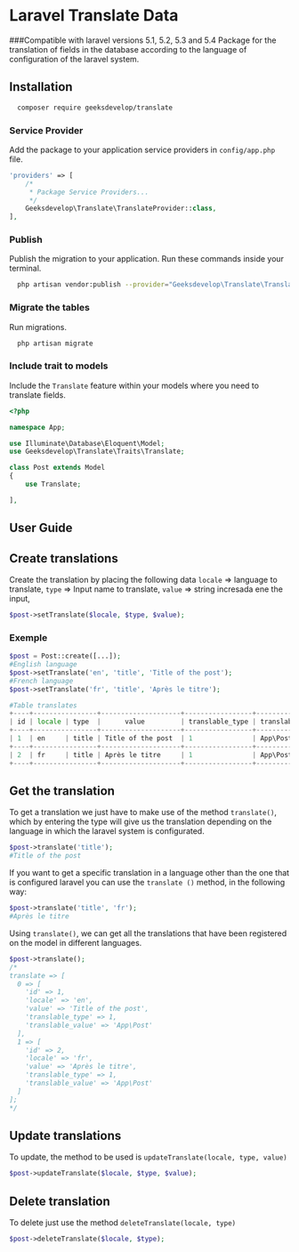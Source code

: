 # Laravel Translate Data
###Compatible with laravel versions 5.1, 5.2, 5.3 and 5.4
Package for the translation of fields in the database according to the language of configuration of the laravel system.

## Installation
```bash
  composer require geeksdevelop/translate
```
### Service Provider

Add the package to your application service providers in `config/app.php` file.

```php
'providers' => [
    /*
     * Package Service Providers...
     */
    Geeksdevelop\Translate\TranslateProvider::class,
],
```

### Publish
Publish the migration to your application. Run these commands inside your terminal.
```bash
  php artisan vendor:publish --provider="Geeksdevelop\Translate\TranslateProvider"
```

### Migrate the tables
Run migrations.
```bash
  php artisan migrate
```

### Include trait to models
Include the `Translate` feature within your models where you need to translate fields.

```php
<?php

namespace App;

use Illuminate\Database\Eloquent\Model;
use Geeksdevelop\Translate\Traits\Translate;

class Post extends Model
{
    use Translate;

],
```

## User Guide

## Create translations
Create the translation by placing the following data
`locale` => language to translate,
`type` => Input name to translate,
`value` => string incresada ene the input,
```php
$post->setTranslate($locale, $type, $value);
```

### Exemple
```php
$post = Post::create([...]);
#English language
$post->setTranslate('en', 'title', 'Title of the post');
#French language
$post->setTranslate('fr', 'title', 'Après le titre');

#Table translates
+----+----------------+--------------------+-----------------+------------------+
| id | locale | type  |      value         | translable_type | translable_value |
+----+----------------+--------------------+-----------------+------------------+
| 1  | en     | title | Title of the post  | 1               | App\Post         |
+----+----------------+--------------------+-----------------+------------------+
| 2  | fr     | title | Après le titre     | 1               | App\Post         |
+----+----------------+--------------------+-----------------+------------------+
```

## Get the translation
To get a translation we just have to make use of the method `translate()`, which by entering the type will give us the translation depending on the language in which the laravel system is configurated.
```php
$post->translate('title');
#Title of the post
```
If you want to get a specific translation in a language other than the one that is configured laravel you can use the `translate ()` method, in the following way:
```php
$post->translate('title', 'fr');
#Après le titre
```
Using `translate()`, we can get all the translations that have been registered on the model in different languages.
```php
$post->translate();
/*
translate => [
  0 => [
    'id' => 1,
    'locale' => 'en', 
    'value' => 'Title of the post', 
    'translable_type' => 1, 
    'translable_value' => 'App\Post'
  ],
  1 => [
    'id' => 2,
    'locale' => 'fr', 
    'value' => 'Après le titre', 
    'translable_type' => 1, 
    'translable_value' => 'App\Post'
  ]
];
*/
```

## Update translations
To update, the method to be used is `updateTranslate(locale, type, value)`
```php
$post->updateTranslate($locale, $type, $value);
```

## Delete translation
To delete just use the method `deleteTranslate(locale, type)`
```php
$post->deleteTranslate($locale, $type);
```
